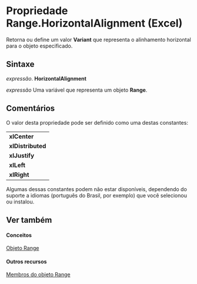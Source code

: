 
# Propriedade Range.HorizontalAlignment (Excel)

Retorna ou define um valor  **Variant** que representa o alinhamento horizontal para o objeto especificado.


## Sintaxe

 _expressão_. **HorizontalAlignment**

 _expressão_ Uma variável que representa um objeto **Range**.


## Comentários

O valor desta propriedade pode ser definido como uma destas constantes:


||
|:-----|
|**xlCenter**|
|**xlDistributed**|
|**xlJustify**|
|**xlLeft**|
|**xlRight**|
Algumas dessas constantes podem não estar disponíveis, dependendo do suporte a idiomas (português do Brasil, por exemplo) que você selecionou ou instalou.


## Ver também


#### Conceitos


[Objeto Range](b8207778-0dcc-4570-1234-f130532cc8cd.md)
#### Outros recursos


[Membros do objeto Range](4336bf81-1e63-7e44-1792-baf366a027a7.md)